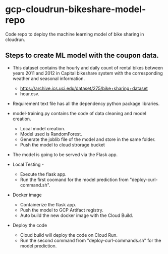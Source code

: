 # gcp-cloudrun-bikeshare-model-repo
Code repo to deploy the machine learning model of bike sharing in cloudrun.

## Steps to create ML model with the coupon data.
* This dataset contains the hourly and daily count of rental bikes between years 2011 and 2012 in Capital bikeshare system with the corresponding weather and seasonal information.
  * https://archive.ics.uci.edu/dataset/275/bike+sharing+dataset
  * hour.csv.

* Requirement text file has all the dependency python package libraries.

* model-training.py contains the code of data cleaning and model creation.
  * Local model creation.
  * Model used is RandomForest.
  * Generate the joblib file of the model and store in the same folder.
  * Push the model to cloud strorage bucket

* The model is going to be served via the Flask app.

* Local Testing - 
  * Execute the flask app.
  * Run the first coomand for the model prediction from "deploy-curl-command.sh".

* Docker image
  * Containerize the flask app.
  * Push the model to GCP Artifact registry.
  * Auto build the new docker image with the Cloud Build.

* Deploy the code
  * Cloud build will deploy the code on Cloud Run.
  * Run the second command from "deploy-curl-commands.sh" for the model prediction.
